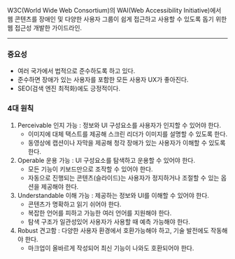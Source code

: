 W3C(World Wide Web Consortium)의 WAI(Web Accessibility Initiative)에서 웹 콘텐츠를 장애인 및 다양한 사용자 그룹이 쉽게 접근하고 사용할 수 있도록 돕기 위한 웹 접근성 개발한 가이드라인.

---
### 중요성
- 여러 국가에서 법적으로 준수하도록 하고 있다.
- 준수하면 장애가 있는 사용자를 포함한 모든 사용자 UX가 좋아진다.
- SEO(검색 엔진 최적화)에도 긍정적이다.
### 4대 원칙
1. Perceivable 인지 가능 : 정보와 UI 구성요소를 사용자가 인지할 수 있어야 한다.
	- 이미지에 대체 택스트를 제공해 스크린 리더가 이미지를 설명할 수 있도록 한다.
	- 동영상에 캡션이나 자막을 제공해 청각 장애가 있는 사용자가 이해할 수 있도록 한다.
2. Operable 운용 가능 : UI 구성요소를 탐색하고 운용할 수 있어야 한다.
	- 모든 기능이 키보드만으로 조작할 수 있어야 한다.
	- 자동으로 진행되는 콘텐츠(슬라이드)는 사용자가 정지하거나 조절할 수 있는 옵션을 제공해야 한다.
3. Understandable 이해 가능 : 제공하는 정보와 UI를 이해할 수 있어야 한다.
	- 콘텐츠가 명확하고 읽기 쉬어야 한다.
	- 복잡한 언어를 피하고 가능한 여러 언어를 지원해야 한다.
	- 탐색 구조가 일관성있어 사용자가 사용할 때 예측 가능해야 한다.
4. Robust 견고함 : 다양한 사용자 환경에서 호환가능해야 하고, 기술 발전에도 작동해야 한다.
	- 마크업이 올바르게 작성되어 최신 기능이 나와도 호환되어야 한다.

